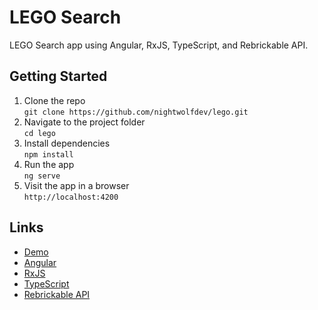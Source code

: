 # LEGO Search

LEGO Search app using Angular, RxJS, TypeScript, and Rebrickable API.

## Getting Started

1. Clone the repo  
  `git clone https://github.com/nightwolfdev/lego.git`
2. Navigate to the project folder  
  `cd lego`
3. Install dependencies  
  `npm install`
4. Run the app  
  `ng serve`
5. Visit the app in a browser  
  `http://localhost:4200`

## Links

* [Demo](https://nightwolf.dev/demos/lego)
* [Angular](https://angular.io)
* [RxJS](https://rxjs.dev)
* [TypeScript](https://www.typescriptlang.org)
* [Rebrickable API](https://rebrickable.com/api/)